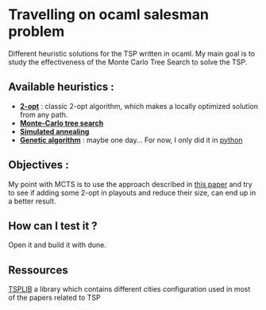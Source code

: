 # Travelling on ocaml salesman problem

Different heuristic solutions for the TSP written in ocaml. My main goal is to study the effectiveness of the Monte
Carlo Tree Search to solve the TSP.

## Available heuristics :

- [**2-opt**](https://en.wikipedia.org/wiki/2-opt) : classic 2-opt algorithm, which makes a locally optimized solution
  from any path.
- [**Monte-Carlo tree search**](https://en.wikipedia.org/wiki/Monte_Carlo_tree_search)
- [**Simulated annealing**](http://rbanchs.com/documents/THFEL_PR15.pdf)
- [**Genetic algorithm**](https://en.wikipedia.org/wiki/Genetic_algorithm) : maybe one day... For now, I only did it in
  [python](https://github.com/Butanium/Genetic_algorithm_for_TSP_python)

## Objectives :

My point with MCTS is to use the approach described
in [this paper](http://sasimi.jp/new/sasimi2016/files/archive/pdf/p352_R4-14.pdf) and try to see if adding some 2-opt in
playouts and reduce their size, can end up in a better result.

## How can I test it ?

Open it and build it with dune.

## Ressources

[TSPLIB](http://comopt.ifi.uni-heidelberg.de/software/TSPLIB95/tsp/) a library which contains different cities
configuration used in most of the papers related to TSP
